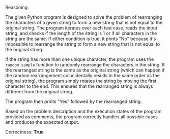 Reasoning:

The given Python program is designed to solve the problem of rearranging the characters of a given string to form a new string that is not equal to the original string. The program iterates over each test case, reads the input string, and checks if the length of the string is 1 or if all characters in the string are the same. If either condition is true, it prints "No" because it's impossible to rearrange the string to form a new string that is not equal to the original string.

If the string has more than one unique character, the program uses the `random.sample` function to randomly rearrange the characters in the string. If the rearranged string is the same as the original string (which can happen if the random rearrangement coincidentally results in the same order as the original string), the program simply rotates the string by moving the first character to the end. This ensures that the rearranged string is always different from the original string.

The program then prints "Yes" followed by the rearranged string.

Based on the problem description and the execution states of the program provided as comments, the program correctly handles all possible cases and produces the expected output.

Correctness: **True**